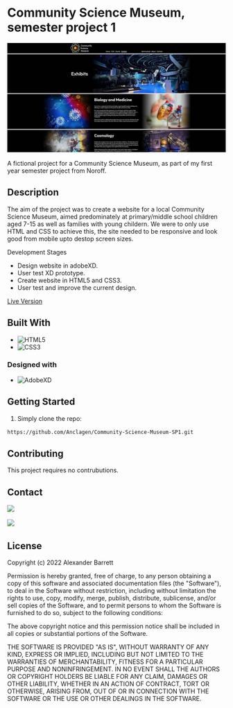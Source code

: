 # Community Science Museum, semester project 1

![Homepage Preview](/report_documentation/site_preview.jpg)

A fictional project for a Community Science Museum, as part of my first year semester project from Noroff.

## Description

The aim of the project was to create a website for a local Community Science Museum, aimed predominately at primary/middle school children aged 7-15 as well as families with young childern. We were to only use HTML and CSS to achieve this, the site needed to be responsive and look good from mobile upto destop screen sizes. 

Development Stages
- Design website in adobeXD.
- User test XD prototype.
- Create website in HTML5 and CSS3.
- User test and improve the current design.


[Live Version](https://goofy-einstein-7890a6.netlify.app/)

## Built With

- ![HTML5](https://img.shields.io/badge/-HTML5-E34F26?logo=html5&logoColor=white&logoWidth=30&style=plastic)
- ![CSS3](https://img.shields.io/badge/-CSS3-1572B6?logo=css3&logoColor=white&logoWidth=30&style=plastic)

### Designed with

- ![AdobeXD](https://img.shields.io/badge/-Adobe%20XD-FF61F6?logo=adobe%20xd&logoColor=white&logoWidth=30&style=plastic)

## Getting Started

1. Simply clone the repo:

```bash
https://github.com/Anclagen/Community-Science-Museum-SP1.git
```

## Contributing

This project requires no contrubutions.

## Contact

[<img src="https://img.shields.io/badge/Discord-7289DA?style=for-the-badge&logo=discord&logoColor=white">](https://discordapp.com/users/178264761199362048)


[<img src="https://img.shields.io/badge/LinkedIn-0077B5?style=for-the-badge&logo=linkedin&logoColor=white">](https://www.linkedin.com/in/alexander-barrett-64568a47/)

## License

Copyright (c) 2022 Alexander Barrett

Permission is hereby granted, free of charge, to any person obtaining a copy
of this software and associated documentation files (the "Software"), to deal
in the Software without restriction, including without limitation the rights
to use, copy, modify, merge, publish, distribute, sublicense, and/or sell
copies of the Software, and to permit persons to whom the Software is
furnished to do so, subject to the following conditions:

The above copyright notice and this permission notice shall be included in all
copies or substantial portions of the Software.

THE SOFTWARE IS PROVIDED "AS IS", WITHOUT WARRANTY OF ANY KIND, EXPRESS OR
IMPLIED, INCLUDING BUT NOT LIMITED TO THE WARRANTIES OF MERCHANTABILITY,
FITNESS FOR A PARTICULAR PURPOSE AND NONINFRINGEMENT. IN NO EVENT SHALL THE
AUTHORS OR COPYRIGHT HOLDERS BE LIABLE FOR ANY CLAIM, DAMAGES OR OTHER
LIABILITY, WHETHER IN AN ACTION OF CONTRACT, TORT OR OTHERWISE, ARISING FROM,
OUT OF OR IN CONNECTION WITH THE SOFTWARE OR THE USE OR OTHER DEALINGS IN THE
SOFTWARE.
